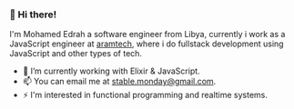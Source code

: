 ### 🚀 Hi there!

I'm Mohamed Edrah a software engineer from Libya, currently i work as a JavaScript engineer at [aramtech](https://aramtech.ly/), where i do fullstack development using JavaScript and other types
of tech.

- 🔭 I’m currently working with Elixir & JavaScript.
- 📫 You can email me at stable.monday@gmail.com.
- ⚡ I'm interested in functional programming and realtime systems.

